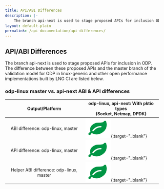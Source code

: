 ```yaml
---
title: API/ABI Differences
description: |-
    The branch api-next is used to stage proposed APIs for inclusion ODP. The difference between these proposed APIs and the master branch of the validation model for ODP in linux-generic and other open performance implementations built by LNG CI are listed below.
layout: default-plain
permalink: /api-documentation/api-differences/
---
```

## API/ABI Differences

The branch api-next is used to stage proposed APIs for inclusion in ODP. The difference between these proposed APIs and the master branch of the validation model for ODP in linux-generic and other open performance implementations built by LNG CI are listed below.

### odp-linux master vs. api-next ABI & API differences

| Output/Platform | odp-linux, api-next: With pktio types<br />(Socket, Netmap, DPDK) |
| :-------------: | ----------------------------------------------------------------- |
| ABI difference: odp-linux, master | [![Leaf Icon](/assets/images/leaf.png)](/api-documentation/api-differences/generic/diff-abi/libodp-compat_report.html){:target="_blank"} |
| API difference: odp-linux, master | [![Leaf Icon](/assets/images/leaf.png)](/api-documentation/api-differences/generic/diff-api/odp.git-master_VS_odp.git-api-next-api-diff.txt){:target="_blank"} |
| Helper ABI difference: odp-linux, master | [![Leaf Icon](/assets/images/leaf.png)](/api-documentation/api-differences/generic/diff-abi/libodphelper-compat_report.html){:target="_blank"} |

